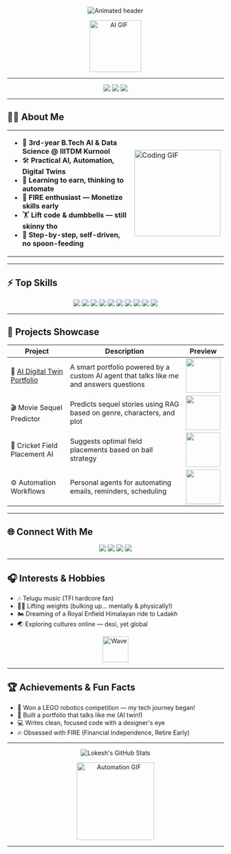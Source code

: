 <!-- Lokesh Babu Kolamala | Lokesh-916 | Visual Profile README -->

<p align="center">
  <img src="https://readme-typing-svg.demolab.com?font=Fira+Code&size=32&pause=1000&color=F7B32B&center=true&vCenter=true&width=435&lines=Hi%2C+I'm+Lokesh!;AI+%7C+Automation+%7C+Digital+Twins;Learning+to+earn%2C+thinking+to+automate." alt="Animated header" />
</p>

<p align="center">
  <img src="https://media.giphy.com/media/Fo5sQZ1G7hQwM/giphy.gif" width="120" alt="AI GIF"/>
</p>

---

<div align="center">
  <img src="https://img.shields.io/badge/AI%20Student-blueviolet?style=for-the-badge&logo=OpenAI&logoColor=white"/>
  <img src="https://img.shields.io/badge/Automation%20Enthusiast-green?style=for-the-badge&logo=python&logoColor=white"/>
  <img src="https://img.shields.io/badge/FIRE%20Dreamer-orange?style=for-the-badge"/>
</div>

---

## 👨‍🎓 About Me

<table>
<tr>
<td>
  
- 🤖 **3rd-year B.Tech AI & Data Science @ IIITDM Kurnool**
- 🛠️ **Practical AI, Automation, Digital Twins**
- 🌱 **Learning to earn, thinking to automate**
- 🥇 **FIRE enthusiast — Monetize skills early**
- 🏋️ **Lift code & dumbbells — still skinny tho**
- 🧩 **Step-by-step, self-driven, no spoon-feeding**

</td>
<td>
<img src="https://media.giphy.com/media/13HgwGsXF0aiGY/giphy.gif" width="200" alt="Coding GIF"/>
</td>
</tr>
</table>

---

## ⚡ Top Skills

<div align="center">

<img src="https://img.shields.io/badge/Python-3776AB?style=for-the-badge&logo=python&logoColor=white"/>
<img src="https://img.shields.io/badge/TypeScript-007ACC?style=for-the-badge&logo=typescript&logoColor=white"/>
<img src="https://img.shields.io/badge/JavaScript-F7DF1E?style=for-the-badge&logo=javascript&logoColor=black"/>
<img src="https://img.shields.io/badge/React-61DAFB?style=for-the-badge&logo=react&logoColor=black"/>
<img src="https://img.shields.io/badge/Next.js-000?style=for-the-badge&logo=nextdotjs&logoColor=white"/>
<img src="https://img.shields.io/badge/TailwindCSS-06B6D4?style=for-the-badge&logo=tailwindcss&logoColor=white"/>
<img src="https://img.shields.io/badge/LangChain-3F3F3F?style=for-the-badge"/>
<img src="https://img.shields.io/badge/Node.js-339933?style=for-the-badge&logo=nodedotjs&logoColor=white"/>
<img src="https://img.shields.io/badge/OpenAI-412991?style=for-the-badge&logo=openai&logoColor=white"/>
<img src="https://img.shields.io/badge/GitHub-181717?style=for-the-badge&logo=github&logoColor=white"/>

</div>

---

## 🚀 Projects Showcase

| Project | Description | Preview |
|---------|-------------|---------|
| 🔮 [AI Digital Twin Portfolio](https://lokesh-twin.vercel.app) | A smart portfolio powered by a custom AI agent that talks like me and answers questions | <img src="https://media.giphy.com/media/5GoVLqeAOo6PK/giphy.gif" width="80"/> |
| 🎬 Movie Sequel Predictor | Predicts sequel stories using RAG based on genre, characters, and plot | <img src="https://media.giphy.com/media/3o7aD2saalBwwftBIY/giphy.gif" width="80"/> |
| 🏏 Cricket Field Placement AI | Suggests optimal field placements based on ball strategy | <img src="https://media.giphy.com/media/l0MYt5jPR6QX5pnqM/giphy.gif" width="80"/> |
| ⚙️ Automation Workflows | Personal agents for automating emails, reminders, scheduling | <img src="https://media.giphy.com/media/l0Exk8EUzSLsrErEQ/giphy.gif" width="80"/> |

---

## 🌐 Connect With Me

<div align="center">
  <a href="https://linkedin.com/in/lokeshbabu-kolamala"><img src="https://img.shields.io/badge/LinkedIn-blue?style=for-the-badge&logo=linkedin&logoColor=white"></a>
  <a href="mailto:lokeshbabukolamala@gmail.com"><img src="https://img.shields.io/badge/Email-D14836?style=for-the-badge&logo=gmail&logoColor=white"></a>
  <a href="https://github.com/Lokesh-916"><img src="https://img.shields.io/badge/GitHub-181717?style=for-the-badge&logo=github&logoColor=white"></a>
  <a href="https://lokie-ai-portfolio.vercel.app"><img src="https://img.shields.io/badge/Portfolio-00C9A7?style=for-the-badge&logo=vercel"></a>
</div>

---

## 🎧 Interests & Hobbies

- 🎶 Telugu music (TFI hardcore fan)
- 🏋️‍♂️ Lifting weights (bulking up… mentally & physically!)
- 🏍️ Dreaming of a Royal Enfield Himalayan ride to Ladakh
- 🌏 Exploring cultures online — desi, yet global

<p align="center">
  <img src="https://media.giphy.com/media/hvRJCLFzcasrR4ia7z/giphy.gif" width="60" alt="Wave"/>
</p>

---

## 🏆 Achievements & Fun Facts

- 🥇 Won a LEGO robotics competition — my tech journey began!
- 🤖 Built a portfolio that talks like me (AI twin!)
- 💻 Writes clean, focused code with a designer's eye
- 🔥 Obsessed with FIRE (Financial Independence, Retire Early)

---

<p align="center">
  <img src="https://github-readme-stats.vercel.app/api?username=Lokesh-916&show_icons=true&theme=radical" alt="Lokesh's GitHub Stats" />
</p>

<p align="center">
  <img src="https://media.giphy.com/media/xT9IgG50Fb7Mi0prBC/giphy.gif" width="180" alt="Automation GIF"/>
</p>

---

<!-- You can replace GIF links with your own uploads or favorites! -->
